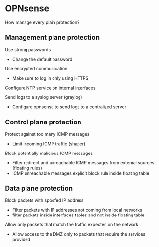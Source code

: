 # OPNsense

How manage every plain protection?

## Management plane protection
Use strong passwords
- Change the default password

Use encrypted communication
- Make sure to log in only using HTTPS
 
Configure NTP service on internal interfaces

Send logs to a syslog server (graylog)
- Configure opnsense to send logs to a centralized server

## Control plane protection
Protect against too many ICMP messages
- Limit incoming ICMP traffic (shaper)

Block potentially malicious ICMP messages
- Filter redirect and unreachable ICMP messages from external sources (floating rules)
- ICMP unreachable messages explicit block rule inside floating table

## Data plane protection
Block packets with spoofed IP address
- Filter packets with IP addresses not coming from local networks
- filter packets inside interfaces tables and not inside floating table 

Allow only packets that match the traffic expected on the network
- Allow access to the DMZ only to packets that require the services provided